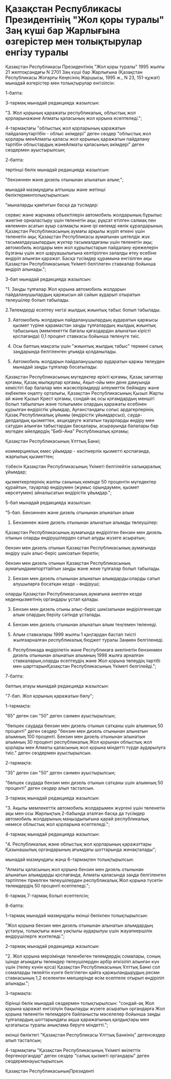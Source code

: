 # Қазақстан Республикасы Президентiнiң "Жол қоры туралы" Заң күшi бар Жарлығына өзгерiстер мен толықтырулар енгiзу туралы

Қазақстан Республикасы Президентiнiң "Жол қоры туралы" 1995 жылғы 21 желтоқсандағы N 2701 Заң күшi бар Жарлығына (Қазақстан Республикасы Жоғарғы Кеңесiнiң Жаршысы, 1995 ж., N 23, 151-құжат) мынадай өзгерiстер мен толықтырулар енгiзiлсiн:

1-бапта:

3-тармақ мынадай редакцияда жазылсын:

"3. Жол қорының қаражаты республикалық, облыстық жол қорларынажәне Алматы қаласының жол қорына есептеледi.";

4-тармақтағы "облыстық жол қорларының қаражатын пайдаланутәртiбiн - облыс әкiмдерi" деген сөздер "облыстық жол қорлары менАлматы қаласы жол қорының қаражатын пайдалану тәртiбiн облыстардың жәнеАлматы қаласының әкiмдерi" деген сөздермен ауыстырылсын;

2-бапта:

төртiншi бөлiк мынадай редакцияда жазылсын:

"бензиннен және дизель отынынан алынатын алым;";

мынадай мазмұндағы алтыншы және жетiншi бөлiктерментолықтырылсын:

"мыналарды қамтитын басқа да түсiмдер:

сервис және жарнама объектiлерiн автомобиль жолдарының бұрылыс жиегiне орналастыру үшiн төленетiн ақы; рұқсат етiлген салмақ пен көлемнен асатын ауыр салмақты және iрi көлемдi көлiк құралдарының Қазақстан Республикасының аумағы арқылы жүрiп өткенi үшiн төленетiн ақы; Қазақстан Республикасы аумағынан шетелдiк жүк тасымалдаушылардың жүктер тасымалдағаны үшiн төленетiн ақы; автомобиль жолдары мен жол құрылыстарын пайдалану ережелерiн бұзғаны үшiн жол шаруашылығына келтiрiлген залалды өтеу есебiне өндiрiп алынған қаражат. Басқа түсiмдер құрамына енгiзiлген ақы Қазақстан Республикасының Үкiметi белгiлеген ставкалар бойынша өндiрiп алынады.";

3-бап мынадай редакцияда жазылсын:

"1. Заңды тұлғалар Жол қорына автомобиль жолдарын пайдаланушылардың қаржысын ай сайын аударып отыратын төлеушiлер болып табылады.

2.Төлемдердi есептеу негiзi жылдық жиынтық табыс болып табылады.

3. Автомобиль жолдарын пайдаланушылардың аударатын қаржысы қызмет түрiне қарамастан заңды тұлғалардың жылдық жиынтық табысының (мемлекеттiк бағалы қағаздардан алынатын кiрiстi қоспағанда) 0,1 процент ставкасы бойынша төленуге тиiс.

4. Осы баптың мақсаты үшiн "жиынтық жылдық табыс" терминi салық заңдарында белгiленген ұғымда қолданылады.

5. Автомобиль жолдарын пайдаланушылар аударатын қаржы төлеуден мынадай заңды тұлғалар босатылады:

Қазақстан Республикасының мүгедектер ерiктi қоғамы, Қазақ зағиптар қоғамы, Қазақ мылқаулар қоғамы, Ақыл-ойы мен дене дамуында кемiстiгi бар балалар мен жасөспiрiмдердi әлеуметтiк бейiмдеу және еңбекпен оңалту орталығы, Қазақстан Республикасының Қызыл Жарты ай және Қызыл Крест қоғамы, сондай-ақ осы қоғамдардың меншiгi болып табылатын және толығымен олардың қаражаты есебiнен құрылған өндiрiстiк ұйымдар, Ауғанстандағы соғыс ардагерлерiнiң Қазақ Республикалық ұйымы (өндiрiстiк ұйымдарсыз), сауда-делдалдық қызметтен, акциздеуге жататын тауарларды өндiру мен сатудан алынған табыстардан басқалары, асырауында балалары бар мүгедек әйелдердiң "Бибi-Ана" Республикалық қоғамы;

Қазақстан Республикасының Ұлттық Банкi;

коммерциялық емес ұйымдар - кәсiпкерлiк қызметтi қоспағанда, жарғылық қызметтен;

тiзбесiн Қазақстан Республикасының Үкiметi белгiлейтiн халықаралық ұйымдар;

қызметкерлерiнiң жалпы санының кемiнде 50 процентiн мүгедектер құрайтын, тауарлар өндiрумен (жұмыс орындаумен, қызмет көрсетумен) айналысатын өндiрiстiк ұйымдар.";

5-бап мынадай редакцияда жазылсын:

"5-бап. Бензиннен және дизель отынынан алынатын алым

1. Бензиннен және дизель отынынан алынатын алымды төлеушiлер:

Қазақстан Республикасының аумағында өндiрiлген бензин мен дизель отынын оларды өндiрушiлерден сатып алуды жүзеге асыратын;

бензин мен дизель отынын Қазақстан Республикасының аумағында өндiру үшiн алыс-берiс шикiзатын беретiн;

бензин мен дизель отынын Қазақстан Республикасының аумағындаимпорттайтын заңды және жеке тұлғалар болып табылады.

2. Бензин мен дизель отынынан алынатын алымдарды:оларды сатып алушыларға босатқан кезде - өндiрушi;

оларды Қазақстан Республикасының аумағына әкелген кезде кеденқызметiнiң органдары ұстап қалады.

3. Бензин мен дизель отыны алыс-берiс шикiзатынан өндiрiлгенкезде алым олардың берiлу сәтiнде ұсталады.

4. Бензин мен дизель отынынан алынатын алым теңгемен төленедi.

5. Алым ставкалары 1999 жылғы 1 қаңтардан бастап тиiстi жылғаарналған республикалық бюджет туралы Заңмен белгiленедi.

6. Республикада өндiрiлетiн және Республикаға әкелiнетiн бензинмен дизель отынынан алынатын алымның 1998 жылға арналған ставкаларын,оларды есептеудiң және Жол қорына төлеудiң тәртiбi мен шарттарынҚазақстан Республикасының Үкiметi белгiлейдi.";

7-бапта:

баптың атауы мынадай редакцияда жазылсын:

"7-бап. Жол қорының қаражатын бөлу";

1-тармақта:

"65" деген сан "50" деген санмен ауыстырылсын;

"бөлшек саудада бензин мен дизель отынын сатқаны үшiн алымның 50 процентi" деген сөздер "бензин мен дизель отынынан алынатын алымның 100 процентi. Бензин мен дизель отынынан алынатын алымның 30 процентi республикалық Жол қорынан облыстық жол қорлары мен Алматы қаласының жол қорына мiндеттi түрде аударылуға тиiс." деген сөздермен ауыстырылсын.

2-тармақта:

"35" деген сан "50" деген санмен ауыстырылсын;

"бөлшек саудада бензин мен дизель отынын сатқаны үшiн алымның 50 процентi" деген сөздер алып тасталсын.

3-тармақ мынадай редакцияда жазылсын:

"3. Ақылы мемлекеттiк автомобиль жолдарымен жүргенi үшiн төленетiн ақы мен осы Жарлықтың 2-бабында аталған басқа да түсiмдер автомобиль жолдарының маңыздылығына қарай республикалық немесе облыстық жол қорларына есептеледi.";

4-тармақ мынадай редакцияда жазылсын:

"4. Республикалық және облыстық жол қорларының қаражаттары Қазынашылық органдарының ағымдағы шоттарында жинақталады";

мынадай мазмұндағы жаңа 6-тармақпен толықтырылсын:

"Алматы қаласының жол қорына бензин мен дизель отынынан алынатын алымдарды қоспағанда, Алматы қаласында заңда белгiленген тәртiппен тiркелген төлеушiлерден республикалық Жол қорына түсетiн төлемдердiң 50 процентi есептеледi.";

6-тармақ 7-тармақ болып есептелсiн;

8-бапта:

1-тармақ мынадай мазмұндағы екiншi бөлiкпен толықтырылсын:

"Жол қорына бензин мен дизель отынынан алынатын алымдардың ұсталуы, толықтығы және уақтылы аударылуы үшiн жауапкершiлiк өндiрушiлерге жүктеледi.";

2-тармақ мынадай редакцияда жазылсын:

"2. Жол қорына мерзiмiнде төленбеген төлемдердiң сомалары, соның iшiнде ағымдағы төлемдер төлеушiлерден әрбiр өткiзiлiп алынған күн үшiн (төлеу күнiн қоса) Қазақстан Республикасының Ұлттық Банкi сол сомаларды төлейтiн күнге белгiлеген қайта қаржыландырудың ресми ставкасының 1,2 еселенген мөлшерiнде өсiм есептеле отырып өндiрiлiп алынады.";

3-тармақта:

бiрiншi бөлiк мынадай сөздермен толықтырылсын: "сондай-ақ Жол қорына қаражат енгiзiлуiн бақылауды жүзеге асыратын органдарға Жол қорына төленетiн төлемдерге байланысты мәселелер бойынша заңды тұлғалардың шоттарындағы ақша қаражатының қалдықтары мен қозғалысы туралы анықтама беруге мiндеттi.";

екiншi бөлiктегi "Қазақстан Республикасы Ұлттық Банкiнiң" дегенсөздер алып тасталсын;

4-тармақтағы "Қазақстан Республикасының Үкiметi өкiлеттiк бергеноргандар" деген сөздер "салық қызметi органдары" деген сөздерменауыстырылсын.

Қазақстан РеспубликасыныңПрезидентi

